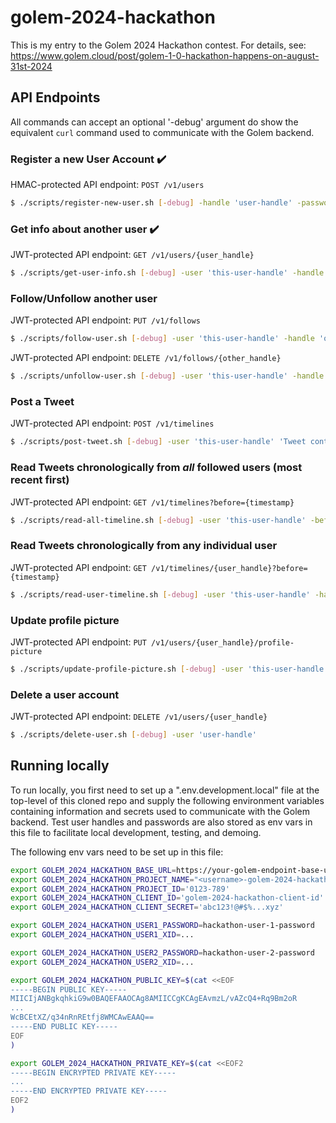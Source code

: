 # golem-2024-hackathon

This is my entry to the Golem 2024 Hackathon contest.
For details, see: https://www.golem.cloud/post/golem-1-0-hackathon-happens-on-august-31st-2024

## API Endpoints

All commands can accept an optional '-debug' argument do show the equivalent
`curl` command used to communicate with the Golem backend.

### Register a new User Account :heavy_check_mark:

HMAC-protected API endpoint: `POST /v1/users`

```bash
$ ./scripts/register-new-user.sh [-debug] -handle 'user-handle' -password 'password'
```

### Get info about another user :heavy_check_mark:

JWT-protected API endpoint: `GET /v1/users/{user_handle}`

```bash
$ ./scripts/get-user-info.sh [-debug] -user 'this-user-handle' -handle 'other-user-handle'
```

### Follow/Unfollow another user

JWT-protected API endpoint: `PUT /v1/follows`

```bash
$ ./scripts/follow-user.sh [-debug] -user 'this-user-handle' -handle 'other-user-handle'
```

JWT-protected API endpoint: `DELETE /v1/follows/{other_handle}`

```bash
$ ./scripts/unfollow-user.sh [-debug] -user 'this-user-handle' -handle 'other-user-handle'
```

### Post a Tweet

JWT-protected API endpoint: `POST /v1/timelines`

```bash
$ ./scripts/post-tweet.sh [-debug] -user 'this-user-handle' 'Tweet contents'
```

### Read Tweets chronologically from _all_ followed users (most recent first)

JWT-protected API endpoint: `GET /v1/timelines?before={timestamp}`

```bash
$ ./scripts/read-all-timeline.sh [-debug] -user 'this-user-handle' -before [before-timestamp]
```

### Read Tweets chronologically from any individual user

JWT-protected API endpoint: `GET /v1/timelines/{user_handle}?before={timestamp}`

```bash
$ ./scripts/read-user-timeline.sh [-debug] -user 'this-user-handle' -handle 'other-user-handle' -before [before-timestamp]
```

### Update profile picture

JWT-protected API endpoint: `PUT /v1/users/{user_handle}/profile-picture`

```bash
$ ./scripts/update-profile-picture.sh [-debug] -user 'this-user-handle' -filename picture.jpg
```

### Delete a user account

JWT-protected API endpoint: `DELETE /v1/users/{user_handle}`

```bash
$ ./scripts/delete-user.sh [-debug] -user 'user-handle'
```

## Running locally

To run locally, you first need to set up a ".env.development.local" file
at the top-level of this cloned repo and supply the following environment
variables containing information and secrets used to communicate with the
Golem backend. Test user handles and passwords are also stored as env vars
in this file to facilitate local development, testing, and demoing.

The following env vars need to be set up in this file:

```bash
export GOLEM_2024_HACKATHON_BASE_URL=https://your-golem-endpoint-base-url
export GOLEM_2024_HACKATHON_PROJECT_NAME="<username>-golem-2024-hackathon"
export GOLEM_2024_HACKATHON_PROJECT_ID='0123-789'
export GOLEM_2024_HACKATHON_CLIENT_ID='golem-2024-hackathon-client-id'
export GOLEM_2024_HACKATHON_CLIENT_SECRET='abc123!@#$%...xyz'

export GOLEM_2024_HACKATHON_USER1_PASSWORD=hackathon-user-1-password
export GOLEM_2024_HACKATHON_USER1_XID=...

export GOLEM_2024_HACKATHON_USER2_PASSWORD=hackathon-user-2-password
export GOLEM_2024_HACKATHON_USER2_XID=...

export GOLEM_2024_HACKATHON_PUBLIC_KEY=$(cat <<EOF
-----BEGIN PUBLIC KEY-----
MIICIjANBgkqhkiG9w0BAQEFAAOCAg8AMIICCgKCAgEAvmzL/vAZcQ4+Rq9Bm2oR
...
WcBCEtXZ/q34nRnREtfj8WMCAwEAAQ==
-----END PUBLIC KEY-----
EOF
)

export GOLEM_2024_HACKATHON_PRIVATE_KEY=$(cat <<EOF2
-----BEGIN ENCRYPTED PRIVATE KEY-----
...
-----END ENCRYPTED PRIVATE KEY-----
EOF2
)
```

